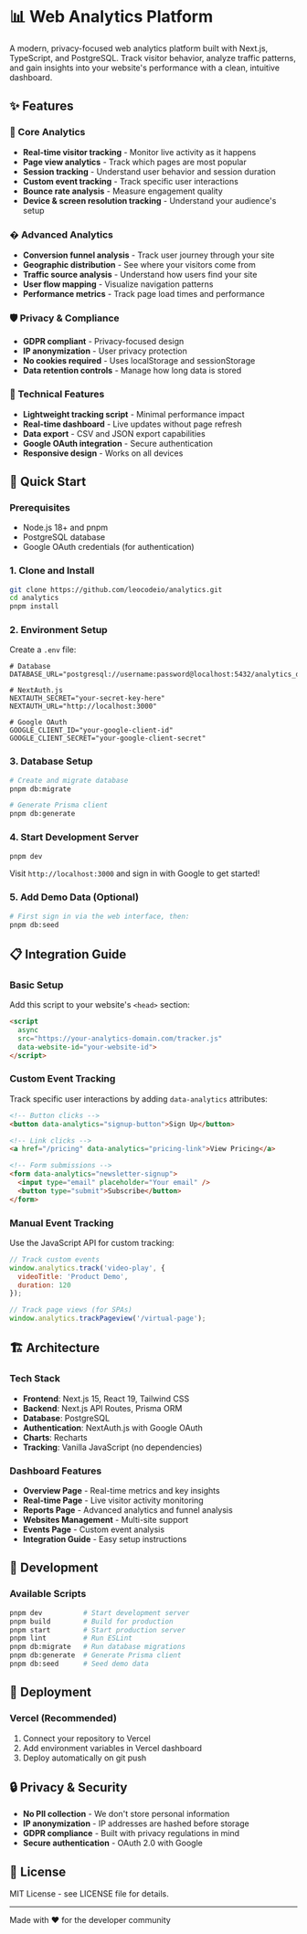 # 📊 Web Analytics Platform

A modern, privacy-focused web analytics platform built with Next.js, TypeScript, and PostgreSQL. Track visitor behavior, analyze traffic patterns, and gain insights into your website's performance with a clean, intuitive dashboard.

## ✨ Features

### 🎯 Core Analytics
- **Real-time visitor tracking** - Monitor live activity as it happens
- **Page view analytics** - Track which pages are most popular
- **Session tracking** - Understand user behavior and session duration
- **Custom event tracking** - Track specific user interactions
- **Bounce rate analysis** - Measure engagement quality
- **Device & screen resolution tracking** - Understand your audience's setup

### � Advanced Analytics
- **Conversion funnel analysis** - Track user journey through your site
- **Geographic distribution** - See where your visitors come from
- **Traffic source analysis** - Understand how users find your site
- **User flow mapping** - Visualize navigation patterns
- **Performance metrics** - Track page load times and performance

### 🛡️ Privacy & Compliance
- **GDPR compliant** - Privacy-focused design
- **IP anonymization** - User privacy protection
- **No cookies required** - Uses localStorage and sessionStorage
- **Data retention controls** - Manage how long data is stored

### 🔧 Technical Features
- **Lightweight tracking script** - Minimal performance impact
- **Real-time dashboard** - Live updates without page refresh
- **Data export** - CSV and JSON export capabilities
- **Google OAuth integration** - Secure authentication
- **Responsive design** - Works on all devices

## 🚀 Quick Start

### Prerequisites

- Node.js 18+ and pnpm
- PostgreSQL database
- Google OAuth credentials (for authentication)

### 1. Clone and Install

```bash
git clone https://github.com/leocodeio/analytics.git
cd analytics
pnpm install
```

### 2. Environment Setup

Create a `.env` file:

```env
# Database
DATABASE_URL="postgresql://username:password@localhost:5432/analytics_db"

# NextAuth.js
NEXTAUTH_SECRET="your-secret-key-here"
NEXTAUTH_URL="http://localhost:3000"

# Google OAuth
GOOGLE_CLIENT_ID="your-google-client-id"
GOOGLE_CLIENT_SECRET="your-google-client-secret"
```

### 3. Database Setup

```bash
# Create and migrate database
pnpm db:migrate

# Generate Prisma client
pnpm db:generate
```

### 4. Start Development Server

```bash
pnpm dev
```

Visit `http://localhost:3000` and sign in with Google to get started!

### 5. Add Demo Data (Optional)

```bash
# First sign in via the web interface, then:
pnpm db:seed
```

## 📋 Integration Guide

### Basic Setup

Add this script to your website's `<head>` section:

```html
<script 
  async 
  src="https://your-analytics-domain.com/tracker.js" 
  data-website-id="your-website-id">
</script>
```

### Custom Event Tracking

Track specific user interactions by adding `data-analytics` attributes:

```html
<!-- Button clicks -->
<button data-analytics="signup-button">Sign Up</button>

<!-- Link clicks -->
<a href="/pricing" data-analytics="pricing-link">View Pricing</a>

<!-- Form submissions -->
<form data-analytics="newsletter-signup">
  <input type="email" placeholder="Your email" />
  <button type="submit">Subscribe</button>
</form>
```

### Manual Event Tracking

Use the JavaScript API for custom tracking:

```javascript
// Track custom events
window.analytics.track('video-play', {
  videoTitle: 'Product Demo',
  duration: 120
});

// Track page views (for SPAs)
window.analytics.trackPageview('/virtual-page');
```

## 🏗️ Architecture

### Tech Stack

- **Frontend**: Next.js 15, React 19, Tailwind CSS
- **Backend**: Next.js API Routes, Prisma ORM
- **Database**: PostgreSQL
- **Authentication**: NextAuth.js with Google OAuth
- **Charts**: Recharts
- **Tracking**: Vanilla JavaScript (no dependencies)

### Dashboard Features

- **Overview Page** - Real-time metrics and key insights
- **Real-time Page** - Live visitor activity monitoring
- **Reports Page** - Advanced analytics and funnel analysis
- **Websites Management** - Multi-site support
- **Events Page** - Custom event analysis
- **Integration Guide** - Easy setup instructions

## 🔧 Development

### Available Scripts

```bash
pnpm dev          # Start development server
pnpm build        # Build for production
pnpm start        # Start production server
pnpm lint         # Run ESLint
pnpm db:migrate   # Run database migrations
pnpm db:generate  # Generate Prisma client
pnpm db:seed      # Seed demo data
```

## 🚢 Deployment

### Vercel (Recommended)

1. Connect your repository to Vercel
2. Add environment variables in Vercel dashboard
3. Deploy automatically on git push

## 🔒 Privacy & Security

- **No PII collection** - We don't store personal information
- **IP anonymization** - IP addresses are hashed before storage
- **GDPR compliance** - Built with privacy regulations in mind
- **Secure authentication** - OAuth 2.0 with Google

## 📝 License

MIT License - see LICENSE file for details.

---

Made with ❤️ for the developer community
